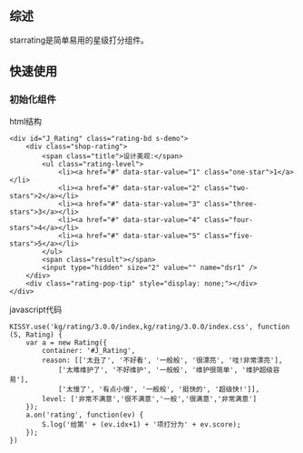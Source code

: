 ## 综述

starrating是简单易用的星级打分组件。

## 快速使用

### 初始化组件

html结构

    <div id="J_Rating" class="rating-bd s-demo">
        <div class="shop-rating">
            <span class="title">设计美观:</span>
            <ul class="rating-level">
                <li><a href="#" data-star-value="1" class="one-star">1</a></li>
                <li><a href="#" data-star-value="2" class="two-stars">2</a></li>
                <li><a href="#" data-star-value="3" class="three-stars">3</a></li>
                <li><a href="#" data-star-value="4" class="four-stars">4</a></li>
                <li><a href="#" data-star-value="5" class="five-stars">5</a></li>
            </ul>
            <span class="result"></span>
            <input type="hidden" size="2" value="" name="dsr1" />
        </div>
        <div class="rating-pop-tip" style="display: none;"></div>
    </div>

javascript代码

    KISSY.use('kg/rating/3.0.0/index,kg/rating/3.0.0/index.css', function (S, Rating) {
        var a = new Rating({
            container: '#J_Rating',
            reason: [['太丑了', '不好看', '一般般', '很漂亮', '哇!非常漂亮'],
                ['太难维护了', '不好维护', '一般般', '维护很简单', '维护超级容易'],
                ['太慢了', '有点小慢', '一般般', '挺快的', '超级快!']],
            level: ['非常不满意','很不满意','一般','很满意','非常满意']
        });
        a.on('rating', function(ev) {
            S.log('给第' + (ev.idx+1) + '项打分为' + ev.score);
        });
    })


